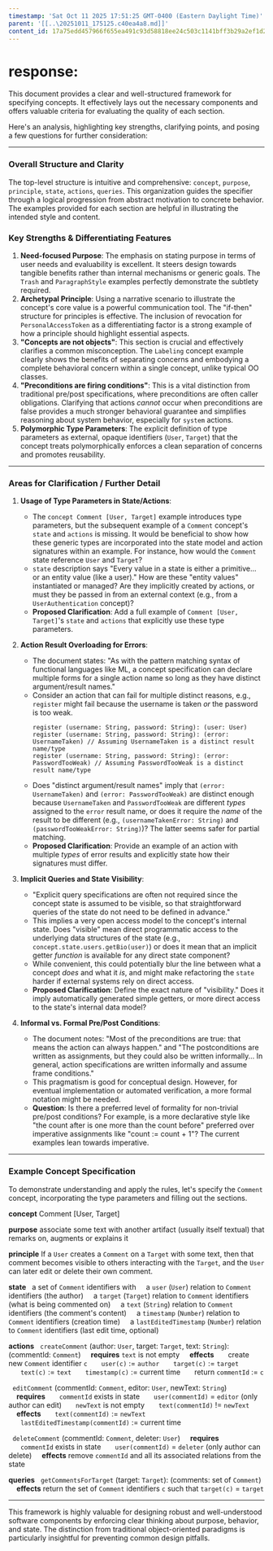 ```yaml
---
timestamp: 'Sat Oct 11 2025 17:51:25 GMT-0400 (Eastern Daylight Time)'
parent: '[[..\20251011_175125.c40ea4a8.md]]'
content_id: 17a75edd457966f655ea491c93d58818ee24c503c1141bff3b29a2ef1d2a7864
---
```


# response:

This document provides a clear and well-structured framework for specifying concepts. It effectively lays out the necessary components and offers valuable criteria for evaluating the quality of each section.

Here's an analysis, highlighting key strengths, clarifying points, and posing a few questions for further consideration:

***

### Overall Structure and Clarity

The top-level structure is intuitive and comprehensive: `concept`, `purpose`, `principle`, `state`, `actions`, `queries`. This organization guides the specifier through a logical progression from abstract motivation to concrete behavior. The examples provided for each section are helpful in illustrating the intended style and content.

### Key Strengths & Differentiating Features

1. **Need-focused Purpose**: The emphasis on stating purpose in terms of user needs and evaluability is excellent. It steers design towards tangible benefits rather than internal mechanisms or generic goals. The `Trash` and `ParagraphStyle` examples perfectly demonstrate the subtlety required.
2. **Archetypal Principle**: Using a narrative scenario to illustrate the concept's core value is a powerful communication tool. The "if-then" structure for principles is effective. The inclusion of revocation for `PersonalAccessToken` as a differentiating factor is a strong example of how a principle should highlight essential aspects.
3. **"Concepts are not objects"**: This section is crucial and effectively clarifies a common misconception. The `Labeling` concept example clearly shows the benefits of separating concerns and embodying a complete behavioral concern within a single concept, unlike typical OO classes.
4. **"Preconditions are firing conditions"**: This is a vital distinction from traditional pre/post specifications, where preconditions are often caller obligations. Clarifying that actions *cannot* occur when preconditions are false provides a much stronger behavioral guarantee and simplifies reasoning about system behavior, especially for `system` actions.
5. **Polymorphic Type Parameters**: The explicit definition of type parameters as external, opaque identifiers (`User`, `Target`) that the concept treats polymorphically enforces a clean separation of concerns and promotes reusability.

***

### Areas for Clarification / Further Detail

1. **Usage of Type Parameters in State/Actions**:
   * The `concept Comment [User, Target]` example introduces type parameters, but the subsequent example of a `Comment` concept's `state` and `actions` is missing. It would be beneficial to show how these generic types are incorporated into the state model and action signatures within an example. For instance, how would the `Comment` state reference `User` and `Target`?
   * `state` description says "Every value in a state is either a primitive... or an entity value (like a user)." How are these "entity values" instantiated or managed? Are they implicitly created by actions, or must they be passed in from an external context (e.g., from a `UserAuthentication` concept)?
   * **Proposed Clarification**: Add a full example of `Comment [User, Target]`'s `state` and `actions` that explicitly use these type parameters.

2. **Action Result Overloading for Errors**:
   * The document states: "As with the pattern matching syntax of functional languages like ML, a concept specification can declare multiple forms for a single action name so long as they have distinct argument/result names."
   * Consider an action that can fail for multiple distinct reasons, e.g., `register` might fail because the username is taken *or* the password is too weak.
     ```
     register (username: String, password: String): (user: User)
     register (username: String, password: String): (error: UsernameTaken) // Assuming UsernameTaken is a distinct result name/type
     register (username: String, password: String): (error: PasswordTooWeak) // Assuming PasswordTooWeak is a distinct result name/type
     ```
   * Does "distinct argument/result names" imply that `(error: UsernameTaken)` and `(error: PasswordTooWeak)` are distinct enough because `UsernameTaken` and `PasswordTooWeak` are different *types* assigned to the `error` result name, or does it require the *name* of the result to be different (e.g., `(usernameTakenError: String)` and `(passwordTooWeakError: String)`)? The latter seems safer for partial matching.
   * **Proposed Clarification**: Provide an example of an action with multiple *types* of error results and explicitly state how their signatures must differ.

3. **Implicit Queries and State Visibility**:
   * "Explicit query specifications are often not required since the concept state is assumed to be visible, so that straightforward queries of the state do not need to be defined in advance."
   * This implies a very open access model to the concept's internal state. Does "visible" mean direct programmatic access to the underlying data structures of the state (e.g., `concept.state.users.getBio(user)`) or does it mean that an implicit getter *function* is available for any direct state component?
   * While convenient, this could potentially blur the line between what a concept *does* and what it *is*, and might make refactoring the `state` harder if external systems rely on direct access.
   * **Proposed Clarification**: Define the exact nature of "visibility." Does it imply automatically generated simple getters, or more direct access to the state's internal data model?

4. **Informal vs. Formal Pre/Post Conditions**:
   * The document notes: "Most of the preconditions are true: that means the action can always happen." and "The postconditions are written as assignments, but they could also be written informally... In general, action specifications are written informally and assume frame conditions."
   * This pragmatism is good for conceptual design. However, for eventual implementation or automated verification, a more formal notation might be needed.
   * **Question**: Is there a preferred level of formality for non-trivial pre/post conditions? For example, is a more declarative style like "the count after is one more than the count before" preferred over imperative assignments like "count := count + 1"? The current examples lean towards imperative.

***

### Example Concept Specification

To demonstrate understanding and apply the rules, let's specify the `Comment` concept, incorporating the type parameters and filling out the sections.

**concept** Comment \[User, Target]

**purpose** associate some text with another artifact (usually itself textual) that remarks on, augments or explains it

**principle** If a `User` creates a `Comment` on a `Target` with some text, then that comment becomes visible to others interacting with the `Target`, and the `User` can later edit or delete their own comment.

**state**
  a set of `Comment` identifiers with
    a `user` (`User`) relation to `Comment` identifiers (the author)
    a `target` (`Target`) relation to `Comment` identifiers (what is being commented on)
    a `text` (`String`) relation to `Comment` identifiers (the comment's content)
    a `timestamp` (`Number`) relation to `Comment` identifiers (creation time)
    a `lastEditedTimestamp` (`Number`) relation to `Comment` identifiers (last edit time, optional)

**actions**
  `createComment` (author: `User`, target: `Target`, text: `String`): (commentId: `Comment`)
    **requires** `text` is not empty
    **effects**
      create new `Comment` identifier `c`
      `user(c)` := `author`
      `target(c)` := `target`
      `text(c)` := `text`
      `timestamp(c)` := current time
      return `commentId` := `c`

  `editComment` (commentId: `Comment`, editor: `User`, newText: `String`)
    **requires**
      `commentId` exists in state
      `user(commentId)` = `editor` (only author can edit)
      `newText` is not empty
      `text(commentId)` != `newText`
    **effects**
      `text(commentId)` := `newText`
      `lastEditedTimestamp(commentId)` := current time

  `deleteComment` (commentId: `Comment`, deleter: `User`)
    **requires**
      `commentId` exists in state
      `user(commentId)` = `deleter` (only author can delete)
    **effects** remove `commentId` and all its associated relations from the state

**queries**
  `getCommentsForTarget` (target: `Target`): (comments: set of `Comment`)
    **effects** return the set of `Comment` identifiers `c` such that `target(c)` = `target`

***

This framework is highly valuable for designing robust and well-understood software components by enforcing clear thinking about purpose, behavior, and state. The distinction from traditional object-oriented paradigms is particularly insightful for preventing common design pitfalls.
